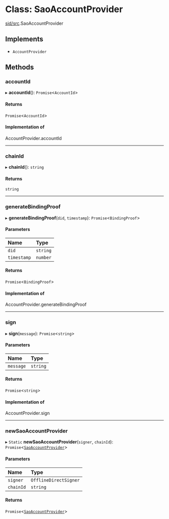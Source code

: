 # Class: SaoAccountProvider

[sid/src](../modules/sid_src.md).SaoAccountProvider

## Implements

- `AccountProvider`

## Methods

### accountId

▸ **accountId**(): `Promise`<`AccountId`\>

#### Returns

`Promise`<`AccountId`\>

#### Implementation of

AccountProvider.accountId

___

### chainId

▸ **chainId**(): `string`

#### Returns

`string`

___

### generateBindingProof

▸ **generateBindingProof**(`did`, `timestamp`): `Promise`<`BindingProof`\>

#### Parameters

| Name | Type |
| :------ | :------ |
| `did` | `string` |
| `timestamp` | `number` |

#### Returns

`Promise`<`BindingProof`\>

#### Implementation of

AccountProvider.generateBindingProof

___

### sign

▸ **sign**(`message`): `Promise`<`string`\>

#### Parameters

| Name | Type |
| :------ | :------ |
| `message` | `string` |

#### Returns

`Promise`<`string`\>

#### Implementation of

AccountProvider.sign

___

### newSaoAccountProvider

▸ `Static` **newSaoAccountProvider**(`signer`, `chainId`): `Promise`<[`SaoAccountProvider`](sid_src.SaoAccountProvider.md)\>

#### Parameters

| Name | Type |
| :------ | :------ |
| `signer` | `OfflineDirectSigner` |
| `chainId` | `string` |

#### Returns

`Promise`<[`SaoAccountProvider`](sid_src.SaoAccountProvider.md)\>
